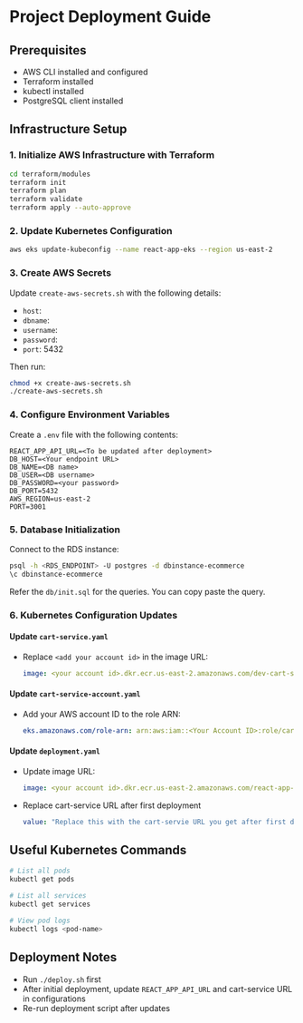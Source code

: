 # Project Deployment Guide

## Prerequisites
- AWS CLI installed and configured
- Terraform installed
- kubectl installed
- PostgreSQL client installed

## Infrastructure Setup

### 1. Initialize AWS Infrastructure with Terraform
```bash
cd terraform/modules
terraform init
terraform plan
terraform validate
terraform apply --auto-approve
```

### 2. Update Kubernetes Configuration
```bash
aws eks update-kubeconfig --name react-app-eks --region us-east-2
```

### 3. Create AWS Secrets
Update `create-aws-secrets.sh` with the following details:
- `host`: <database endpoint>
- `dbname`: <db name>
- `username`: <username>
- `password`: <your db password>
- `port`: 5432

Then run:
```bash
chmod +x create-aws-secrets.sh
./create-aws-secrets.sh
```

### 4. Configure Environment Variables
Create a `.env` file with the following contents:
```
REACT_APP_API_URL=<To be updated after deployment>
DB_HOST=<Your endpoint URL>
DB_NAME=<DB name>
DB_USER=<DB username>
DB_PASSWORD=<your password>
DB_PORT=5432
AWS_REGION=us-east-2
PORT=3001
```

### 5. Database Initialization
Connect to the RDS instance:
```bash
psql -h <RDS_ENDPOINT> -U postgres -d dbinstance-ecommerce
\c dbinstance-ecommerce
```
Refer the `db/init.sql` for the queries. You can copy paste the query.

### 6. Kubernetes Configuration Updates
#### Update `cart-service.yaml`
- Replace `<add your account id>` in the image URL:
  ```yaml
  image: <your account id>.dkr.ecr.us-east-2.amazonaws.com/dev-cart-service:latest
  ```

#### Update `cart-service-account.yaml`
- Add your AWS account ID to the role ARN:
  ```yaml
  eks.amazonaws.com/role-arn: arn:aws:iam::<Your Account ID>:role/cart-service-role
  ```

#### Update `deployment.yaml`
- Update image URL:
  ```yaml
  image: <your account id>.dkr.ecr.us-east-2.amazonaws.com/react-app-repo:latest
  ```
- Replace cart-service URL after first deployment
  ```yaml
  value: "Replace this with the cart-servie URL you get after first deployment"
  ```  

## Useful Kubernetes Commands
```bash
# List all pods
kubectl get pods

# List all services
kubectl get services

# View pod logs
kubectl logs <pod-name>
```

## Deployment Notes
- Run `./deploy.sh` first
- After initial deployment, update `REACT_APP_API_URL` and cart-service URL in configurations
- Re-run deployment script after updates
